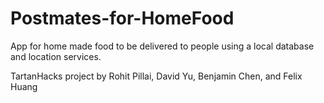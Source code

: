 # Postmates-for-HomeFood
App for home made food to be delivered to people using a local database and location services.

TartanHacks project by Rohit Pillai, David Yu, Benjamin Chen, and Felix Huang
